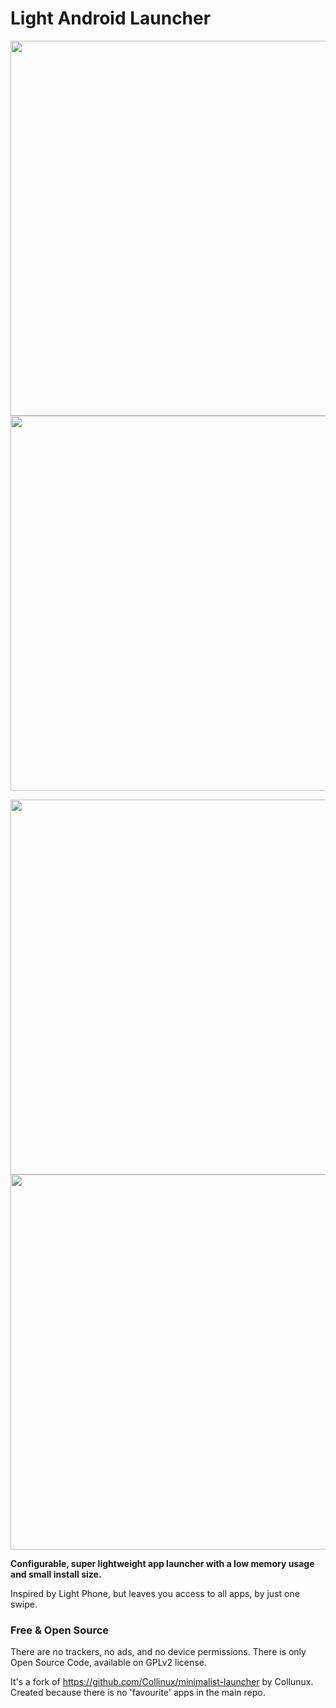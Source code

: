 # Light Android Launcher
  
<p align="center">
  <img src="https://github.com/postapczuk/Light-Android-Launcher/blob/master/1_main.png" height="600">
  <img src="https://github.com/postapczuk/Light-Android-Launcher/blob/master/4_all_apps.png" height="600">
</p>
<p align="center">
  <img src="https://github.com/postapczuk/Light-Android-Launcher/blob/master/2_activate_setting_favs.png" height="600">
  <img src="https://github.com/postapczuk/Light-Android-Launcher/blob/master/3_choose_favs.png" height="600">
</p>
<p><b>Configurable, super lightweight app launcher with a low memory usage and small install size.</b></p>
<p>Inspired by Light Phone, but leaves you access to all apps, by just one swipe.</p>

### Free & Open Source
   There are no trackers, no ads, and no device permissions. There is only Open Source Code, available on GPLv2 license.
   
   It's a fork of https://github.com/Collinux/minimalist-launcher by Collunux. Created because there is no 'favourite' apps in the main repo.
